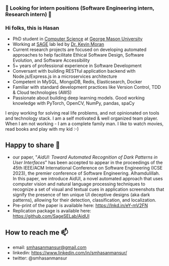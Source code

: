<!--
**hasanmansur/hasanmansur** is a ✨ _special_ ✨ repository because its `README.md` (this file) appears on your GitHub profile.
-->

### 👋 Looking for intern positions (Software Engineering intern, Research intern) 👋

### Hi folks, this is Hasan  
- PhD student in [Computer Science](https://cs.gmu.edu/) at [George Mason University](https://www.gmu.edu/)
- Working at [SAGE](https://sagelab.io/) lab led by [Dr. Kevin Moran](https://www.kpmoran.com/)
- Current research projects are focused on developing automated approaches to help facilitate Ethical Software Design, Software Evolution, and Software Accessibility
- 5+ years of professional experience in Software Development
- Conversant with building RESTful application backend with Node.js/Express.js in a microservices architecture
- Competent in MySQL, MongoDB, Redis, Elasticsearch, Docker
- Familiar with standard development practices like Version Control, TDD & Cloud technologies (AWS)
- Passionate about building deep learning models. Good working knowledge with PyTorch, OpenCV, NumPy, pandas, spaCy

I enjoy working for solving real life problems, and not opinionated on tools and technology stack. I am a self motivated & well organized team player. When I am not working - I am a complete family man. I like to watch movies, read books and play with my kid :-)

## Happy to share 🔭
- our paper, "_AidUI: Toward Automated Recognition of Dark Patterns in User Interfaces_" has been accepted to appear in the proceedings of the 45th IEEE/ACM International Conference on Software Engineering (ICSE 2023), the premier conference of Software Engineering. Alhamdulillah. In this paper, we introduce AidUI, a novel automated approach that uses computer vision and natural language processing techniques to recognize a set of visual and textual cues in application screenshots that signify the presence of ten unique UI deceptive designs (aka dark patterns), allowing for their detection, classification, and localization.
- Pre-print of the paper is available here: https://lnkd.in/eY-mV2FN
- Replication package is available here: https://github.com/SageSELab/AidUI

<!-- ## What I am up to right now 🔭 
- I am working on a research project **AidUI** - a novel automated approach for detecting deceptive
UI designs to protect users from designs with malicious intent, and guide the developers in complying with the ethical design principles -->

<!-- ## What I’m currently learning 🌱
- I am exploring, learning & trying to get a solid foundation in the domain of Deep Learning.  Currently, I am reading the online book [Dive into Deep Learning](https://d2l.ai/index.html). -->

<!-- Currently I am doing the Udemy course [PyTorch for Deep Learning](https://www.udemy.com/course/pytorch-for-deep-learning-with-python-bootcamp/). In parallel, -->
<!-- 
- To get myself better in the Software Architecture domain, I am currently reading the book **Microservices: From Design to Deployment** *by Chris Richardson
with Floyd Smith* -->

## How to reach me 📫
- email: smhasanmansur@gmail.com
- linkedin: https://www.linkedin.com/in/smhasanmansur/
- twitter: @smhasanmansur

<!--
Here are some ideas to get you started:
- 👯 I’m looking to collaborate on ...
- 🤔 I’m looking for help with ...
- 💬 Ask me about ...
- 😄 Pronouns: ...
- ⚡ Fun fact: ...
-->
